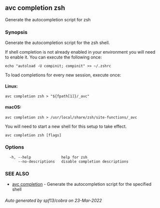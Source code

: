 ## avc completion zsh

Generate the autocompletion script for zsh

### Synopsis

Generate the autocompletion script for the zsh shell.

If shell completion is not already enabled in your environment you will need
to enable it.  You can execute the following once:

	echo "autoload -U compinit; compinit" >> ~/.zshrc

To load completions for every new session, execute once:

#### Linux:

	avc completion zsh > "${fpath[1]}/_avc"

#### macOS:

	avc completion zsh > /usr/local/share/zsh/site-functions/_avc

You will need to start a new shell for this setup to take effect.


```
avc completion zsh [flags]
```

### Options

```
  -h, --help              help for zsh
      --no-descriptions   disable completion descriptions
```

### SEE ALSO

* [avc completion](avc_completion.md)	 - Generate the autocompletion script for the specified shell

###### Auto generated by spf13/cobra on 23-Mar-2022
